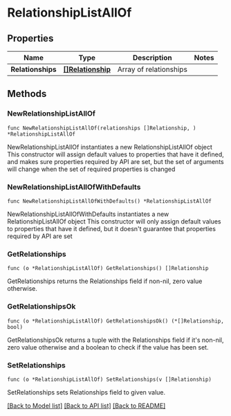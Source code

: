 # RelationshipListAllOf

## Properties

Name | Type | Description | Notes
------------ | ------------- | ------------- | -------------
**Relationships** | [**[]Relationship**](Relationship.md) | Array of relationships | 

## Methods

### NewRelationshipListAllOf

`func NewRelationshipListAllOf(relationships []Relationship, ) *RelationshipListAllOf`

NewRelationshipListAllOf instantiates a new RelationshipListAllOf object
This constructor will assign default values to properties that have it defined,
and makes sure properties required by API are set, but the set of arguments
will change when the set of required properties is changed

### NewRelationshipListAllOfWithDefaults

`func NewRelationshipListAllOfWithDefaults() *RelationshipListAllOf`

NewRelationshipListAllOfWithDefaults instantiates a new RelationshipListAllOf object
This constructor will only assign default values to properties that have it defined,
but it doesn't guarantee that properties required by API are set

### GetRelationships

`func (o *RelationshipListAllOf) GetRelationships() []Relationship`

GetRelationships returns the Relationships field if non-nil, zero value otherwise.

### GetRelationshipsOk

`func (o *RelationshipListAllOf) GetRelationshipsOk() (*[]Relationship, bool)`

GetRelationshipsOk returns a tuple with the Relationships field if it's non-nil, zero value otherwise
and a boolean to check if the value has been set.

### SetRelationships

`func (o *RelationshipListAllOf) SetRelationships(v []Relationship)`

SetRelationships sets Relationships field to given value.



[[Back to Model list]](../../README.md#documentation-for-models) [[Back to API list]](../../README.md#documentation-for-api-endpoints) [[Back to README]](../../README.md)


